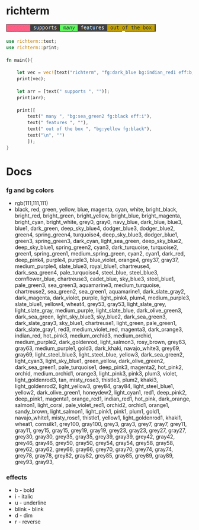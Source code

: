 # richterm

![](https://github.com/Abdur-rahmaanJ/richterm/blob/a30e6694581dbf5981b072a60a98a3698688a3d6/richterm.gif)


```rust
use richterm::text;
use richterm::print;

fn main(){

    let vec = vec![text("richterm", "fg:dark_blue bg:indian_red1 eff:b,i,u,blink,s")];
    print(vec);

    let arr = [text(" supports ", "")];
    print(arr);

    print([
        text(" many ", "bg:sea_green2 fg:black eff:i"),
        text(" features ", ""),
        text(" out of the box ", "bg:yellow fg:black"),
        text("\n", "")
        ]);
}
```


# Docs


### fg and bg colors

- rgb(111,111,111)
- black, red, green, yellow, blue, magenta, cyan, white, bright_black, bright_red, bright_green, bright_yellow, bright_blue, bright_magenta, bright_cyan, bright_white, grey0, gray0, navy_blue, dark_blue, blue3, blue1, dark_green, deep_sky_blue4, dodger_blue3, dodger_blue2, green4, spring_green4, turquoise4, deep_sky_blue3, dodger_blue1, green3, spring_green3, dark_cyan, light_sea_green, deep_sky_blue2, deep_sky_blue1, spring_green2, cyan3, dark_turquoise, turquoise2, green1, spring_green1, medium_spring_green, cyan2, cyan1, dark_red, deep_pink4, purple4, purple3, blue_violet, orange4, grey37, gray37, medium_purple4, slate_blue3, royal_blue1, chartreuse4, dark_sea_green4, pale_turquoise4, steel_blue, steel_blue3, cornflower_blue, chartreuse3, cadet_blue, sky_blue3, steel_blue1, pale_green3, sea_green3, aquamarine3, medium_turquoise, chartreuse2, sea_green2, sea_green1, aquamarine1, dark_slate_gray2, dark_magenta, dark_violet, purple, light_pink4, plum4, medium_purple3, slate_blue1, yellow4, wheat4, grey53, gray53, light_slate_grey, light_slate_gray, medium_purple, light_slate_blue, dark_olive_green3, dark_sea_green, light_sky_blue3, sky_blue2, dark_sea_green3, dark_slate_gray3, sky_blue1, chartreuse1, light_green, pale_green1, dark_slate_gray1, red3, medium_violet_red, magenta3, dark_orange3, indian_red, hot_pink3, medium_orchid3, medium_orchid, medium_purple2, dark_goldenrod, light_salmon3, rosy_brown, grey63, gray63, medium_purple1, gold3, dark_khaki, navajo_white3, grey69, gray69, light_steel_blue3, light_steel_blue, yellow3, dark_sea_green2, light_cyan3, light_sky_blue1, green_yellow, dark_olive_green2, dark_sea_green1, pale_turquoise1, deep_pink3, magenta2, hot_pink2, orchid, medium_orchid1, orange3, light_pink3, pink3, plum3, violet, light_goldenrod3, tan, misty_rose3, thistle3, plum2, khaki3, light_goldenrod2, light_yellow3, grey84, gray84, light_steel_blue1, yellow2, dark_olive_green1, honeydew2, light_cyan1, red1, deep_pink2, deep_pink1, magenta1, orange_red1, indian_red1, hot_pink, dark_orange, salmon1, light_coral, pale_violet_red1, orchid2, orchid1, orange1, sandy_brown, light_salmon1, light_pink1, pink1, plum1, gold1, navajo_white1, misty_rose1, thistle1, yellow1, light_goldenrod1, khaki1, wheat1, cornsilk1, grey100, gray100, grey3, gray3, grey7, gray7, grey11, gray11, grey15, gray15, grey19, gray19, grey23, gray23, grey27, gray27, grey30, gray30, grey35, gray35, grey39, gray39, grey42, gray42, grey46, gray46, grey50, gray50, grey54, gray54, grey58, gray58, grey62, gray62, grey66, gray66, grey70, gray70, grey74, gray74, grey78, gray78, grey82, gray82, grey85, gray85, grey89, gray89, grey93, gray93, 


### effects

- b - bold
- i - italic
- u - underline
- blink - blink
- d - dim
- r - reverse
